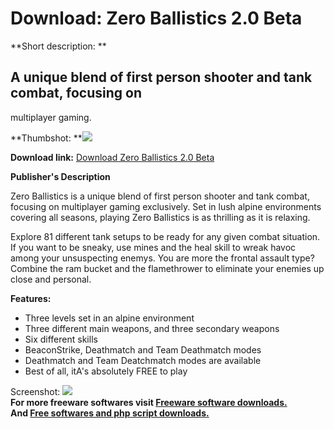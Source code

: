 # Download: Zero Ballistics 2.0 Beta

**Short description: **

## A unique blend of first person shooter and tank combat, focusing on
multiplayer gaming.

  
**Thumbshot: **![](http://www.freewarefiles.com/screenshot/zerobllstcs_md.jpg)   
  
**Download link:** [Download Zero Ballistics 2.0 Beta](http://freesoftwares.boysofts.com/Zero-Ballistics_program_63301.html)  
  

**Publisher's Description**  
  

Zero Ballistics is a unique blend of first person shooter and tank combat,
focusing on multiplayer gaming exclusively. Set in lush alpine environments
covering all seasons, playing Zero Ballistics is as thrilling as it is
relaxing.

Explore 81 different tank setups to be ready for any given combat situation.
If you want to be sneaky, use mines and the heal skill to wreak havoc among
your unsuspecting enemys. You are more the frontal assault type? Combine the
ram bucket and the flamethrower to eliminate your enemies up close and
personal.

**Features:**

  * Three levels set in an alpine environment 
  * Three different main weapons, and three secondary weapons 
  * Six different skills 
  * BeaconStrike, Deathmatch and Team Deathmatch modes 
  * Deathmatch and Team Deatchmatch modes are available 
  * Best of all, itA's absolutely FREE to play 

  
  
Screenshot: ![](http://www.freewarefiles.com/screenshot/zerobllstcs.jpg)  
**For more freeware softwares visit [Freeware software downloads.](http://freesoftwares.boysofts.com/)**   
**And [Free softwares and php script downloads.](http://www.boysofts.com/)**

